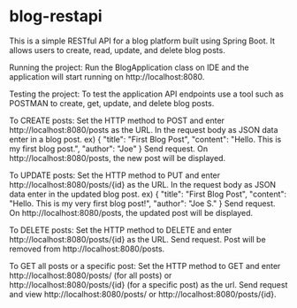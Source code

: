 # blog-restapi
This is a simple RESTful API for a blog platform built using Spring Boot. It allows users to create, read, update, and delete blog posts.

Running the project:
Run the BlogApplication class on IDE and the application will start running on http://localhost:8080.

Testing the project:
To test the application API endpoints use a tool such as POSTMAN to create, get, update, and delete blog posts.

To CREATE posts:
Set the HTTP method to POST and enter http://localhost:8080/posts as the URL. In the request body as JSON data enter in a blog post.
ex)
{
    "title": "First Blog Post",
    "content": "Hello. This is my first blog post.",
    "author": "Joe"
}
Send request. On http://localhost:8080/posts, the new post will be displayed.

To UPDATE posts:
Set the HTTP method to PUT and enter http://localhost:8080/posts/{id} as the URL. In the request body as JSON data enter in the updated blog post.
ex)
{
    "title": "First Blog Post",
    "content": "Hello. This is my very first blog post!",
    "author": "Joe S."
}
Send request. On http://localhost:8080/posts, the updated post will be displayed.

To DELETE posts:
Set the HTTP method to DELETE and enter http://localhost:8080/posts/{id} as the URL.
Send request. Post will be removed from http://localhost:8080/posts.

To GET all posts or a specific post:
Set the HTTP method to GET and enter http://localhost:8080/posts/ (for all posts) or http://localhost:8080/posts/{id} (for a specific post) as the url.
Send request and view http://localhost:8080/posts/ or http://localhost:8080/posts/{id}.

